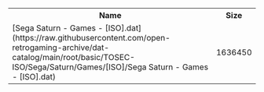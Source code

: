 <table>
<tr><th>Name</th><th>Size</th></tr>
<tr><td>
[Sega Saturn - Games - [ISO].dat](https://raw.githubusercontent.com/open-retrogaming-archive/dat-catalog/main/root/basic/TOSEC-ISO/Sega/Saturn/Games/[ISO]/Sega Saturn - Games - [ISO].dat)
</td><td>1636450</td></tr>
</table>
